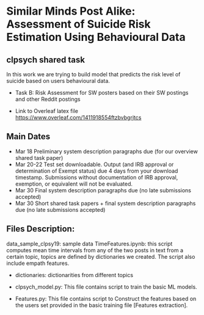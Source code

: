 # Similar Minds Post Alike: Assessment of Suicide Risk Estimation Using Behavioural Data
## clpsych shared task
In this work we are trying to build model that predicts the risk level of suicide based on users behavioural data. 
* Task B: Risk Assessment for SW posters based on their SW postings and other Reddit postings

* Link to Overleaf latex file https://www.overleaf.com/1411918554ftzbvbgrjtcs
## Main Dates
* Mar 18     Preliminary system description paragraphs due (for our overview shared task paper)
* Mar 20-22  Test set downloadable. Output (and IRB approval or determination of Exempt status) due 4 days from your download timestamp.   Submissions without documentation of IRB approval, exemption, or equivalent will not be evaluated.
* Mar 30     Final system description paragraphs due (no late submissions accepted)
* Mar 30     Short shared task papers + final system description paragraphs due (no late submissions accepted)



## Files Description:
data_sample_clpsy19: sample data
TimeFeatures.ipynb: this script computes mean time intervals from any of the two posts in text from a certain topic, topics are defined by dictionaries we created. The script also include empath features.

* dictionaries: dictionarities from different topics

* clpsych_model.py: This file contains script to train the basic ML models. 

* Features.py: This file contains script to Construct the features based on the users set provided in the basic training file [Features extraction]. 



